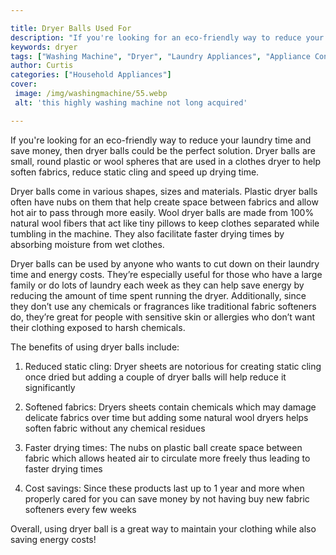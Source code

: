 ```yaml
---

title: Dryer Balls Used For
description: "If you're looking for an eco-friendly way to reduce your laundry time and save money, then dryer balls could be the perfect soluti...check it out to learn"
keywords: dryer
tags: ["Washing Machine", "Dryer", "Laundry Appliances", "Appliance Consumption"]
author: Curtis
categories: ["Household Appliances"]
cover: 
 image: /img/washingmachine/55.webp
 alt: 'this highly washing machine not long acquired'

---
```


If you're looking for an eco-friendly way to reduce your laundry time and save money, then dryer balls could be the perfect solution. Dryer balls are small, round plastic or wool spheres that are used in a clothes dryer to help soften fabrics, reduce static cling and speed up drying time.

Dryer balls come in various shapes, sizes and materials. Plastic dryer balls often have nubs on them that help create space between fabrics and allow hot air to pass through more easily. Wool dryer balls are made from 100% natural wool fibers that act like tiny pillows to keep clothes separated while tumbling in the machine. They also facilitate faster drying times by absorbing moisture from wet clothes.

Dryer balls can be used by anyone who wants to cut down on their laundry time and energy costs. They’re especially useful for those who have a large family or do lots of laundry each week as they can help save energy by reducing the amount of time spent running the dryer. Additionally, since they don’t use any chemicals or fragrances like traditional fabric softeners do, they’re great for people with sensitive skin or allergies who don’t want their clothing exposed to harsh chemicals. 

The benefits of using dryer balls include: 

1. Reduced static cling: Dryer sheets are notorious for creating static cling once dried but adding a couple of dryer balls will help reduce it significantly 

2. Softened fabrics: Dryers sheets contain chemicals which may damage delicate fabrics over time but adding some natural wool dryers helps soften fabric without any chemical residues 

3. Faster drying times: The nubs on plastic ball create space between fabric which allows heated air to circulate more freely thus leading to faster drying times 

4. Cost savings: Since these products last up to 1 year and more when properly cared for you can save money by not having buy new fabric softeners every few weeks 

Overall, using dryer ball is a great way to maintain your clothing while also saving energy costs!
